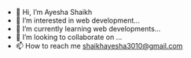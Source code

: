 - 👋 Hi, I’m Ayesha Shaikh 
- 👀 I’m interested in web development...
- 🌱 I’m currently learning web developments...
- 💞️ I’m looking to collaborate on ...
- 📫 How to reach me shaikhayesha3010@gmail.com

<!---
shkayesha3010/shkayesha3010 is a ✨ special ✨ repository because its `README.md` (this file) appears on your GitHub profile.
You can click the Preview link to take a look at your changes.
--->
